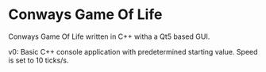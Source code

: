 # Conways Game Of Life
Conways Game Of Life written in C++ witha a Qt5 based GUI.

v0: Basic C++ console application with predetermined starting value. Speed is set to 10 ticks/s.
